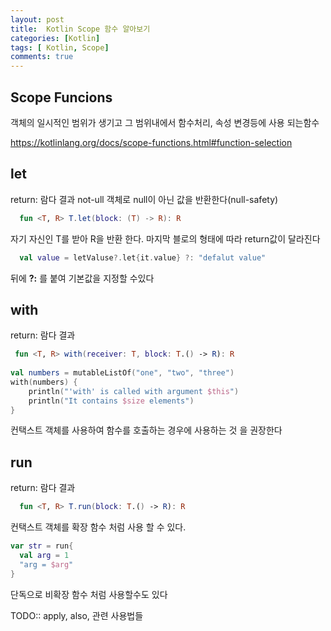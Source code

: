 ```yaml
---
layout: post
title:  Kotlin Scope 함수 알아보기
categories: [Kotlin]
tags: [ Kotlin, Scope]
comments: true 
---
```


Scope Funcions
-------

객체의 일시적인 범위가 생기고 그 범위내에서 함수처리, 속성 변경등에 사용 되는함수

https://kotlinlang.org/docs/scope-functions.html#function-selection

let
----------
return: 람다 결과
not-ull 객체로 null이 아닌 값을 반환한다(null-safety)

```kt
  fun <T, R> T.let(block: (T) -> R): R
``` 
자기 자신인 T를 받아 R을 반환 한다.
마지막 블로의 형태에 따라 return값이 달라진다

```kt
  val value = letValuse?.let{it.value} ?: "defalut value"
``` 
뒤에 __?:__ 를 붙여 기본값을 지정할 수있다

with
---------
return: 람다 결과

```kt
 fun <T, R> with(receiver: T, block: T.() -> R): R
 
val numbers = mutableListOf("one", "two", "three")
with(numbers) {
    println("'with' is called with argument $this")
    println("It contains $size elements")
}
``` 
컨택스트 객체를 사용하여 함수를 호출하는 경우에 사용하는 것 을 권장한다

run 
-----
return: 람다 결과

```kt
  fun <T, R> T.run(block: T.() -> R): R
```
컨택스트 객체를 확장 함수 처럼 사용 할 수 있다.
```kt
var str = run{
  val arg = 1
  "arg = $arg"
}
```
단독으로 비확장 함수 처럼 사용할수도 있다

TODO:: apply, also, 관련 사용법들 

